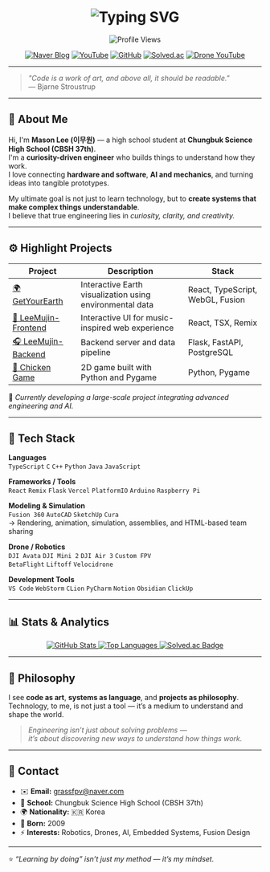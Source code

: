 <h1 align="center">
  <img src="https://readme-typing-svg.demolab.com?font=Fira+Code&pause=1200&color=00C4FF&center=true&vCenter=true&width=600&lines=Hey%2C+I'm+Mason+Lee+(%EC%9D%B4%EB%AC%B4%EC%9B%90)!;Curiosity-driven+Engineer+%26+Maker;Exploring+the+Bridge+Between+Hardware+and+Software" alt="Typing SVG" />
</h1>

<div align="center">
<img src="https://komarev.com/ghpvc/?username=lmwmason&label=Profile+Views&color=blue&style=for-the-badge" alt="Profile Views"/>

<p>
<a href="https://blog.naver.com/happy_coding-" target="_blank"><img src="https://img.shields.io/badge/Blog-03C75A?style=for-the-badge&logo=naver&logoColor=white" alt="Naver Blog"></a>
<a href="https://www.youtube.com/@GRASS_CODING" target="_blank"><img src="https://img.shields.io/badge/Youtube-FF0000?style=for-the-badge&logo=youtube&logoColor=white" alt="YouTube"></a>
<a href="https://github.com/lmwmason" target="_blank"><img src="https://img.shields.io/badge/GitHub-181717?style=for-the-badge&logo=github&logoColor=white" alt="GitHub"></a>
<a href="https://solved.ac/lmwmason" target="_blank"><img src="https://img.shields.io/badge/Solved-00BFFF?style=for-the-badge&logo=sololearn&logoColor=white" alt="Solved.ac"></a>
<a href="https://www.youtube.com/@GrassFPV-drone" target="_blank"><img src="https://img.shields.io/badge/Drone_YouTube-FF0000?style=for-the-badge&logo=youtube&logoColor=white" alt="Drone YouTube"></a>
</p>
</div>

---

> _"Code is a work of art, and above all, it should be readable."_  
> — Bjarne Stroustrup  

---

## 👋 About Me

Hi, I'm **Mason Lee (이무원)** — a high school student at **Chungbuk Science High School (CBSH 37th)**.  
I'm a **curiosity-driven engineer** who builds things to understand how they work.  
I love connecting **hardware and software**, **AI and mechanics**, and turning ideas into tangible prototypes.

My ultimate goal is not just to learn technology, but to **create systems that make complex things understandable**.  
I believe that true engineering lies in *curiosity, clarity, and creativity.*

---

## ⚙️ Highlight Projects

| Project | Description | Stack |
|----------|--------------|--------|
| [🌍 GetYourEarth](https://github.com/lmwmason/GetYourEarth) | Interactive Earth visualization using environmental data | React, TypeScript, WebGL, Fusion |
| [🎵 LeeMujin-Frontend](https://github.com/lmwmason/LeeMujin-Frontend) | Interactive UI for music-inspired web experience | React, TSX, Remix |
| [🎧 LeeMujin-Backend](https://github.com/lmwmason/LeeMujin-backend) | Backend server and data pipeline | Flask, FastAPI, PostgreSQL |
| [🐔 Chicken Game](https://github.com/lmwmason/chicken_game) | 2D game built with Python and Pygame | Python, Pygame |

🚀 *Currently developing a large-scale project integrating advanced engineering and AI.*

---

## 🧠 Tech Stack

**Languages**  
`TypeScript` `C` `C++` `Python` `Java` `JavaScript`

**Frameworks / Tools**  
`React` `Remix` `Flask` `Vercel` `PlatformIO` `Arduino` `Raspberry Pi`

**Modeling & Simulation**  
`Fusion 360` `AutoCAD` `SketchUp` `Cura`  
→ Rendering, animation, simulation, assemblies, and HTML-based team sharing

**Drone / Robotics**  
`DJI Avata` `DJI Mini 2` `DJI Air 3` `Custom FPV`  
`BetaFlight` `Liftoff` `Velocidrone`

**Development Tools**  
`VS Code` `WebStorm` `CLion` `PyCharm` `Notion` `Obsidian` `ClickUp`

---

## 📊 Stats & Analytics

<div align="center">
  <a href="https://github.com/lmwmason">
    <img src="https://github-readme-stats.vercel.app/api?username=lmwmason&show_icons=true&theme=cobalt" alt="GitHub Stats">
  </a>
  <a href="https://github.com/lmwmason">
    <img src="https://github-readme-stats.vercel.app/api/top-langs/?username=lmwmason&layout=compact&theme=gruvbox" alt="Top Languages">
  </a>
  <a href="https://solved.ac/lmwmason">
    <img src="http://mazassumnida.wtf/api/generate_badge?boj=lmwmason" alt="Solved.ac Badge">
  </a>
</div>

---

## 💭 Philosophy

I see **code as art**, **systems as language**, and **projects as philosophy**.  
Technology, to me, is not just a tool — it’s a medium to understand and shape the world.

> _Engineering isn’t just about solving problems —  
> it’s about discovering new ways to understand how things work._

---

## 📇 Contact

- ✉️ **Email:** [grassfpv@naver.com](mailto:grassfpv@naver.com)  
- 🏫 **School:** Chungbuk Science High School (CBSH 37th)  
- 🌍 **Nationality:** 🇰🇷 Korea  
- 🎂 **Born:** 2009  
- ⚡ **Interests:** Robotics, Drones, AI, Embedded Systems, Fusion Design  

---

⭐️ *“Learning by doing” isn’t just my method — it’s my mindset.*
